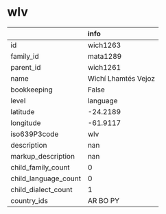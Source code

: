 # wlv
|                      | info                |
|:---------------------|:--------------------|
| id                   | wich1263            |
| family_id            | mata1289            |
| parent_id            | wich1261            |
| name                 | Wichí Lhamtés Vejoz |
| bookkeeping          | False               |
| level                | language            |
| latitude             | -24.2189            |
| longitude            | -61.9117            |
| iso639P3code         | wlv                 |
| description          | nan                 |
| markup_description   | nan                 |
| child_family_count   | 0                   |
| child_language_count | 0                   |
| child_dialect_count  | 1                   |
| country_ids          | AR BO PY            |